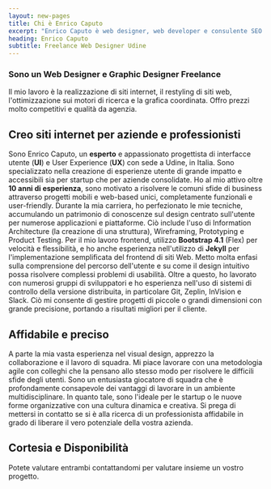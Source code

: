 ```yaml
---
layout: new-pages
title: Chi è Enrico Caputo
excerpt: "Enrico Caputo è web designer, web developer e consulente SEO in Italia Udine"
heading: Enrico Caputo
subtitle: Freelance Web Designer Udine
---
```

### Sono un Web Designer e Graphic Designer Freelance

Il mio lavoro è la realizzazione di siti internet, il restyling di siti web, l'ottimizzazione sui motori di ricerca e la grafica coordinata. Offro prezzi molto competitivi e qualità da agenzia.


## Creo siti internet per aziende e professionisti

Sono Enrico Caputo, un **esperto** e appassionato progettista di interfacce utente (**UI**) e User Experience (**UX**) con sede a Udine, in Italia. Sono specializzato nella creazione di esperienze utente di grande impatto e accessibili sia per startup che per aziende consolidate. Ho al mio attivo oltre **10 anni di esperienza**, sono motivato a risolvere le comuni sfide di business attraverso progetti mobili e web-based unici, completamente funzionali e user-friendly. Durante la mia carriera, ho perfezionato le mie tecniche, accumulando un patrimonio di conoscenze sul design centrato sull'utente per numerose applicazioni e piattaforme. Ciò include l'uso di Information Architecture (la creazione di una struttura), Wireframing, Prototyping e Product Testing. Per il mio lavoro frontend, utilizzo **Bootstrap 4.1** (Flex) per velocità e flessibilità, e ho anche esperienza nell'utilizzo di **Jekyll** per l'implementazione semplificata del frontend di siti Web. Metto molta enfasi sulla comprensione del percorso dell'utente e su come il design intuitivo possa risolvere complessi problemi di usabilità. Oltre a questo, ho lavorato con numerosi gruppi di sviluppatori e ho esperienza nell'uso di sistemi di controllo della versione distribuita, in particolare Git, Zeplin, InVision e Slack. Ciò mi consente di gestire progetti di piccole o grandi dimensioni con grande precisione, portando a risultati migliori per il cliente.

## Affidabile e preciso

A parte la mia vasta esperienza nel visual design, apprezzo la collaborazione e il lavoro di squadra. Mi piace lavorare con una metodologia agile con colleghi che la pensano allo stesso modo per risolvere le difficili sfide degli utenti. Sono un entusiasta giocatore di squadra che è profondamente consapevole dei vantaggi di lavorare in un ambiente multidisciplinare. In quanto tale, sono l'ideale per le startup o le nuove forme organizzative con una cultura dinamica e creativa. Si prega di mettersi in contatto se si è alla ricerca di un professionista affidabile in grado di liberare il vero potenziale della vostra azienda.

## Cortesia e Disponibilità

Potete valutare entrambi contattandomi per valutare insieme un vostro progetto.
